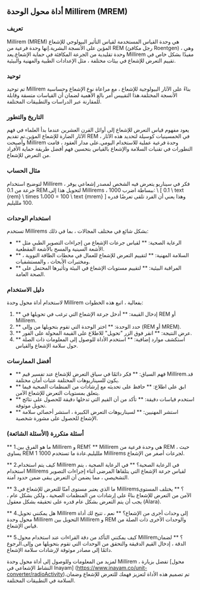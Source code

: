 ## أداة محول الوحدة Millirem (MREM)

### تعريف
Millirem (MREM) هي وحدة القياس المستخدمة لقياس التأثير البيولوجي للإشعاع المؤين على الأنسجة البشرية.إنها وحدة فرعية من REM (رجل مكافئ Roentgen) ، وهي وحدة تقليدية من الجرعة المكافئة في حماية الإشعاع.يعد Millirem مفيدًا بشكل خاص في تقييم التعرض للإشعاع في بيئات مختلفة ، مثل الإعدادات الطبية والمهنية والبيئية.

### توحيد
تم توحيد Millirem بناءً على الآثار البيولوجية للإشعاع ، مع مراعاة نوع الإشعاع وحساسية الأنسجة المختلفة.هذا التقييس أمر بالغ الأهمية لضمان أن القياسات متسقة وقابلة للمقارنة عبر الدراسات والتطبيقات المختلفة.

### التاريخ والتطور
يعود مفهوم قياس التعرض للإشعاع إلى أوائل القرن العشرين عندما بدأ العلماء في فهم الآثار الضارة للإشعاع المؤين.تم تقديم REM في الخمسينيات كوسيلة لتحديد هذه الآثار ، وأصبحت Millirem وحدة فرعية عملية للاستخدام اليومي.على مدار العقود ، قامت التطورات في تقنيات السلامة والإشعاع بالقياس بتحسين فهم أفضل طريقة حماية الأفراد من التعرض للإشعاع.

### مثال الحساب
لتوضيح استخدام Millirem ، فكر في سيناريو يتعرض فيه الشخص لمصدر إشعاعي يوفر جرعة من 0.1 REM.لتحويل هذا إلى Millirems ، ببساطة اضرب 1000:
\ [
0.1 \ text {rem} \ times 1،000 = 100 \ text {mrem}
\]
وهذا يعني أن الفرد تلقى تعرضًا قدره 100 ملليليم.

### استخدام الوحدات
تستخدم Millirems بشكل شائع في مختلف المجالات ، بما في ذلك:
- ** الرعاية الصحية: ** لقياس جرعات الإشعاع من إجراءات التصوير الطبي مثل الأشعة السينية والمسح بالأشعة المقطعية.
- ** السلامة المهنية: ** لتقييم التعرض للإشعاع للعمال في محطات الطاقة النووية ، ومختبرات الأبحاث ، والمستشفيات.
- ** المراقبة البيئية: ** لتقييم مستويات الإشعاع في البيئة وتأثيرها المحتمل على الصحة العامة.

### دليل الاستخدام
لاستخدام أداة محول وحدة Millirem بفعالية ، اتبع هذه الخطوات:
1. ** إدخال القيمة: ** أدخل جرعة الإشعاع التي ترغب في تحويلها في REM أو Millirem.
2. ** حدد الوحدة: ** اختر الوحدة التي تقوم بتحويلها من وإلى (REM أو MREM).
3. ** عرض النتيجة: ** انقر فوق الزر "تحويل" للاطلاع على القيمة المحولة على الفور.
4. ** استكشف موارد إضافية: ** استخدم الأداة للوصول إلى المعلومات ذات الصلة حول سلامة الإشعاع والقياس.

### أفضل الممارسات
- ** فهم السياق: ** فكر دائمًا في سياق التعرض للإشعاع عند تفسير قيم Millirem.قد يكون للسيناريوهات المختلفة عتبات أمان مختلفة.
- ** ابق على اطلاع: ** حافظ على تحديثه مع إرشادات من المنظمات الصحية فيما يتعلق بمستويات التعرض للإشعاع الآمن.
- ** استخدم قياسات دقيقة: ** تأكد من أن القيم التي تدخلها دقيقة للحصول على نتائج تحويل موثوقة.
- ** استشر المهنيين: ** لسيناريوهات التعرض الكبيرة ، استشر أخصائي سلامة الإشعاع للحصول على مشورة شخصية.

### أسئلة متكررة (الأسئلة الشائعة)

** 1.ما هو الفرق بين Millirem و REM؟ **
Millirem هي وحدة فرعية من REM ، حيث يساوي REM 1 1000 ملليليم.عادة ما تستخدم Millirems لجرعات أصغر من الإشعاع.

** 2.كيف يتم استخدام Millirem في الرعاية الصحية؟ **
في الرعاية الصحية ، يتم استخدام Millirems لقياس جرعة الإشعاع التي يتلقاها المرضى أثناء إجراءات التصوير التشخيصي ، مما يضمن أن التعرض يبقى ضمن حدود آمنة.

** 3.ما الذي يعتبر مستوى آمنًا للتعرض للإشعاع في Millirems؟ **
يختلف المستوى الآمن من التعرض للإشعاع بناءً على إرشادات من المنظمات الصحية ، ولكن بشكل عام ، يجب أن يتم التعرض بشكل عام قدره على تحقيقه بشكل معقول (Alara).

** 4.هل يمكنني تحويل Millirem إلى وحدات أخرى من الإشعاع؟ **
نعم ، تتيح لك أداة محول وحدة Millirem التحويل بين Millirem و REM والوحدات الأخرى ذات الصلة من قياس الإشعاع.

** 5.كيف يمكنني التأكد من دقة القراءات عند استخدام محول Millirem؟ **
لضمان الدقة ، إدخال القيم الدقيقة والتحقق من الوحدات التي تقوم بتحويلها من وإلى.الرجوع دائمًا إلى مصادر موثوقة لإرشادات سلامة الإشعاع.

لمزيد من المعلومات وللوصول إلى أداة محول وحدة Millirem ، تفضل بزيارة [محول النشاط الإشعاعي في Inayam] (https://www.inayam.co/unit-converter/radioActivity).تم تصميم هذه الأداة لتعزيز فهمك للتعرض للإشعاع وضمان السلامة في التطبيقات المختلفة.